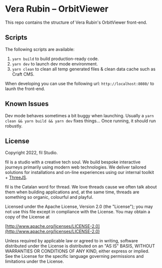 # Vera Rubin – OrbitViewer
This repo contains the structure of Vera Rubin's OrbitViewer front-end. 

## Scripts
The following scripts are available:

1. `yarn build` to build production-ready code.
2. `yarn dev` to launch dev mode environment.
3. `yarn clean` to clean all temp generated files & clean data cache such as Craft CMS.

When developing you can use the following url: `http://localhost:8080/` to launh the front-end.

## Known Issues
Dev mode behaves sometimes a bit buggy when launching. Usually a `yarn clean && yarn build && yarn dev` fixes things... Once running, it should run robustly.

## License
Copyright 2022, fil Studio.

fil is a studio with a creative tech soul. We build bespoke interactive journeys primarily using modern web technologies. We deliver tailored solutions for installations and on-line experiences using our internal toolkit + [ThreeJS](https://threejs.org).

fil is the Catalan word for thread. We love threads cause we often talk about them when building applications and, at the same time, threads are something so organic, colourful and playful.

Licensed under the Apache License, Version 2.0 (the "License");
you may not use this file except in compliance with the License.
You may obtain a copy of the License at

[http://www.apache.org/licenses/LICENSE-2.0](http://www.apache.org/licenses/LICENSE-2.0)

Unless required by applicable law or agreed to in writing, software
distributed under the License is distributed on an "AS IS" BASIS,
WITHOUT WARRANTIES OR CONDITIONS OF ANY KIND, either express or implied.
See the License for the specific language governing permissions and
limitations under the License.